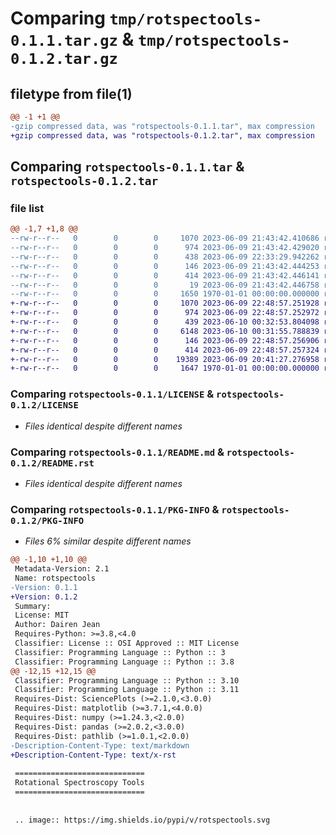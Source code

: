 # Comparing `tmp/rotspectools-0.1.1.tar.gz` & `tmp/rotspectools-0.1.2.tar.gz`

## filetype from file(1)

```diff
@@ -1 +1 @@
-gzip compressed data, was "rotspectools-0.1.1.tar", max compression
+gzip compressed data, was "rotspectools-0.1.2.tar", max compression
```

## Comparing `rotspectools-0.1.1.tar` & `rotspectools-0.1.2.tar`

### file list

```diff
@@ -1,7 +1,8 @@
--rw-r--r--   0        0        0     1070 2023-06-09 21:43:42.410686 rotspectools-0.1.1/LICENSE
--rw-r--r--   0        0        0      974 2023-06-09 21:43:42.429020 rotspectools-0.1.1/README.md
--rw-r--r--   0        0        0      438 2023-06-09 22:33:29.942262 rotspectools-0.1.1/pyproject.toml
--rw-r--r--   0        0        0      146 2023-06-09 21:43:42.444253 rotspectools-0.1.1/rotspectools/__init__.py
--rw-r--r--   0        0        0      414 2023-06-09 21:43:42.446141 rotspectools-0.1.1/rotspectools/cli.py
--rw-r--r--   0        0        0       19 2023-06-09 21:43:42.446758 rotspectools-0.1.1/rotspectools/rotspectools.py
--rw-r--r--   0        0        0     1650 1970-01-01 00:00:00.000000 rotspectools-0.1.1/PKG-INFO
+-rw-r--r--   0        0        0     1070 2023-06-09 22:48:57.251928 rotspectools-0.1.2/LICENSE
+-rw-r--r--   0        0        0      974 2023-06-09 22:48:57.252972 rotspectools-0.1.2/README.rst
+-rw-r--r--   0        0        0      439 2023-06-10 00:32:53.804098 rotspectools-0.1.2/pyproject.toml
+-rw-r--r--   0        0        0     6148 2023-06-10 00:31:55.788839 rotspectools-0.1.2/rotspectools/.DS_Store
+-rw-r--r--   0        0        0      146 2023-06-09 22:48:57.256906 rotspectools-0.1.2/rotspectools/__init__.py
+-rw-r--r--   0        0        0      414 2023-06-09 22:48:57.257324 rotspectools-0.1.2/rotspectools/cli.py
+-rw-r--r--   0        0        0    19389 2023-06-09 20:41:27.276958 rotspectools-0.1.2/rotspectools/rotspectools.py
+-rw-r--r--   0        0        0     1647 1970-01-01 00:00:00.000000 rotspectools-0.1.2/PKG-INFO
```

### Comparing `rotspectools-0.1.1/LICENSE` & `rotspectools-0.1.2/LICENSE`

 * *Files identical despite different names*

### Comparing `rotspectools-0.1.1/README.md` & `rotspectools-0.1.2/README.rst`

 * *Files identical despite different names*

### Comparing `rotspectools-0.1.1/PKG-INFO` & `rotspectools-0.1.2/PKG-INFO`

 * *Files 6% similar despite different names*

```diff
@@ -1,10 +1,10 @@
 Metadata-Version: 2.1
 Name: rotspectools
-Version: 0.1.1
+Version: 0.1.2
 Summary: 
 License: MIT
 Author: Dairen Jean
 Requires-Python: >=3.8,<4.0
 Classifier: License :: OSI Approved :: MIT License
 Classifier: Programming Language :: Python :: 3
 Classifier: Programming Language :: Python :: 3.8
@@ -12,15 +12,15 @@
 Classifier: Programming Language :: Python :: 3.10
 Classifier: Programming Language :: Python :: 3.11
 Requires-Dist: SciencePlots (>=2.1.0,<3.0.0)
 Requires-Dist: matplotlib (>=3.7.1,<4.0.0)
 Requires-Dist: numpy (>=1.24.3,<2.0.0)
 Requires-Dist: pandas (>=2.0.2,<3.0.0)
 Requires-Dist: pathlib (>=1.0.1,<2.0.0)
-Description-Content-Type: text/markdown
+Description-Content-Type: text/x-rst
 
 =============================
 Rotational Spectroscopy Tools
 =============================
 
 
 .. image:: https://img.shields.io/pypi/v/rotspectools.svg
```

